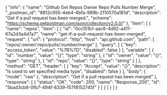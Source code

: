 {
  "info": {
    "name": "Github Get Repos Owner Repo Pulls Number Merge",
    "_postman_id": "8812c955-4eb4-4bfa-989b-2110570a181d",
    "description": "Get if a pull request has been merged.",
    "schema": "https://schema.getpostman.com/json/collection/v2.0.0/"
  },
  "item": [
    {
      "name": "repos",
      "item": [
        {
          "id": "0cc151b1-aac6-4d92-a411-67a2d3a4d7a7",
          "name": "get-if-a-pull-request-has-been-merged",
          "request": {
            "url": {
              "protocol": "http",
              "host": "api.github.com",
              "path": [
                "repos/:owner/:repo/pulls/:number/merge"
              ],
              "query": [
                {
                  "key": "access_token",
                  "value": "%7B%7D",
                  "disabled": false
                }
              ],
              "variable": [
                {
                  "id": "number",
                  "value": "{}",
                  "type": "string"
                },
                {
                  "id": "owner",
                  "value": "{}",
                  "type": "string"
                },
                {
                  "id": "repo",
                  "value": "{}",
                  "type": "string"
                }
              ]
            },
            "method": "GET",
            "header": [
              {
                "key": "Accept",
                "value": "{}",
                "description": "Is used to set specified media type",
                "disabled": false
              }
            ],
            "body": {
              "mode": "raw"
            },
            "description": "Get if a pull request has been merged"
          },
          "response": [
            {
              "status": "OK",
              "code": 200,
              "name": "Response_200",
              "id": "5bad3cb8-0fb7-494f-8339-f57f8152745f"
            }
          ]
        }
      ]
    }
  ]
}